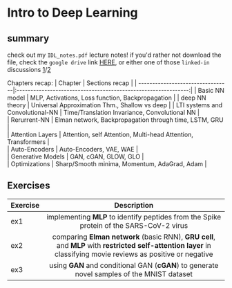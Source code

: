 # Intro to Deep Learning
## summary
check out my `IDL_notes.pdf` lecture notes! if you'd rather not download the file, check the `google drive` link [HERE](https://drive.google.com/file/d/1zVkw5lkE8bqBvSb5qZ4zdJX1pPC-F758/view?usp=sharing), or either one of those `linked-in` discussions [1](https://www.linkedin.com/posts/rami-krispin_deeplearning-datascience-datascientist-activity-6870814994032918528-3Pr6)/[2](https://www.linkedin.com/posts/michael-mike-erlihson-phd-8208616_intro-to-deep-learning-huji-activity-6870981392914755584-zZ6O)

Chapters recap:
| Chapter                          |   Sections recap                                               | 
| ---------------------------------|:--------------------------------------------------------------:|
| Basic NN model                   |  MLP, Activations, Loss function, Backpropagation              |
| deep NN theory                   |  Universal Approximation Thm., Shallow vs deep                 |
| LTI systems and Convolutional-NN |    Time/Translation Invariance, Convolutional NN               |  
| Rerurrent-NN                     | Elman network, Backpropagation through time, LSTM, GRU         |  
| Attention Layers                 | Attention, self Attention, Multi-head Attention, Transformers  |  
| Auto-Encoders                    | Auto-Encoders, VAE, WAE                                        |   
| Generative Models                | GAN, cGAN, GLOW, GLO                                          |   
| Optimizations                    | Sharp/Smooth minima, Momentum, AdaGrad, Adam                   |   



## Exercises
| Exercise                          |   Description                                                                                                                      | 
| ----|:----------------------------------------------------------------------------------------------------------------------------------------------------------------:|
| ex1 |  implementing **MLP** to identify peptides from the Spike protein of the SARS-CoV-2 virus                                                                        |
| ex2 | comparing **Elman network** (basic RNN), **GRU cell**, and **MLP** with **restricted self-attention layer** in classifying movie reviews as positive or negative |
| ex3 |     using **GAN** and conditional GAN (**cGAN**) to generate novel samples of the MNIST dataset                                                                  |  

